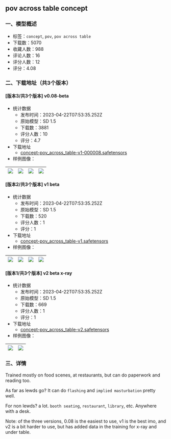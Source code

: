## pov across table concept
### 一、模型概述

- 标签：`concept`, `pov`, `pov across table`
- 下载数：5070
- 收藏人数：988
- 评论人数：16
- 评分人数：12
- 评分：4.08

### 二、下载地址（共3个版本）

#### [版本3/共3个版本] v0.08-beta

- 统计数据
  - 发布时间：2023-04-22T07:53:35.252Z
  - 原始模型：SD 1.5
  - 下载数：3881
  - 评分人数：10
  - 评分：4.7
- 下载地址
  - [concept-pov_across_table-v1-000008.safetensors](https://civitai.com/api/download/models/51048)
- 样例图像：

| <img src="https://image.civitai.com/xG1nkqKTMzGDvpLrqFT7WA/0eac106a-6d8d-4d5a-6d7f-eb41d13d5300/width=450/549507.jpeg" /> | <img src="https://image.civitai.com/xG1nkqKTMzGDvpLrqFT7WA/0776625d-942d-4e58-2841-e0d827197200/width=450/549524.jpeg" /> | <img src="https://image.civitai.com/xG1nkqKTMzGDvpLrqFT7WA/89256771-b7c5-4ea1-9497-8bbaf2be8200/width=450/549529.jpeg" /> | <img src="https://image.civitai.com/xG1nkqKTMzGDvpLrqFT7WA/2671e094-acfd-4a8a-a195-5f61f106d000/width=450/549530.jpeg" /> |
| ---- | ---- | ---- | ---- |

#### [版本2/共3个版本] v1 beta

- 统计数据
  - 发布时间：2023-04-22T07:53:35.252Z
  - 原始模型：SD 1.5
  - 下载数：520
  - 评分人数：1
  - 评分：1
- 下载地址
  - [concept-pov_across_table-v1.safetensors](https://civitai.com/api/download/models/52073)
- 样例图像：

| <img src="https://image.civitai.com/xG1nkqKTMzGDvpLrqFT7WA/15bf5f83-610d-475b-02a4-5c032f0d9600/width=450/561243.jpeg" /> | <img src="https://image.civitai.com/xG1nkqKTMzGDvpLrqFT7WA/4cd5cc73-93aa-43ff-ef62-c6d4c74f1a00/width=450/561248.jpeg" /> | <img src="https://image.civitai.com/xG1nkqKTMzGDvpLrqFT7WA/65520ab9-e7fa-46d2-57ef-054fc195b700/width=450/561247.jpeg" /> | <img src="https://image.civitai.com/xG1nkqKTMzGDvpLrqFT7WA/018e961b-602c-4f74-7dfe-4d0317962c00/width=450/561370.jpeg" /> |
| ---- | ---- | ---- | ---- |

#### [版本1/共3个版本] v2 beta x-ray

- 统计数据
  - 发布时间：2023-04-22T07:53:35.252Z
  - 原始模型：SD 1.5
  - 下载数：669
  - 评分人数：1
  - 评分：1
- 下载地址
  - [concept-pov_across_table-v2.safetensors](https://civitai.com/api/download/models/52162)
- 样例图像：

| <img src="https://image.civitai.com/xG1nkqKTMzGDvpLrqFT7WA/634da951-c5c3-47fa-6490-7cbe1f8ac900/width=450/562355.jpeg" /> | <img src="https://image.civitai.com/xG1nkqKTMzGDvpLrqFT7WA/75a26e30-6e84-4434-748e-cd727b887700/width=450/562353.jpeg" /> |
| ---- | ---- |


### 三、详情
<p>Trained mostly on food scenes, at restaurants, but can do paperwork and reading too.</p><p>As far as lewds go? It can do <code>flashing</code> and <code>implied masturbation</code> pretty well.</p><p>For non lewds? a lot. <code>booth seating</code>, <code>restaurant</code>, <code>library</code>, etc. Anywhere with a desk.</p><p></p><p>Note: of the three versions, 0.08 is the easiest to use, v1 is the best imo, and v2 is a bit harder to use, but has added data in the training for x-ray and under table.</p>